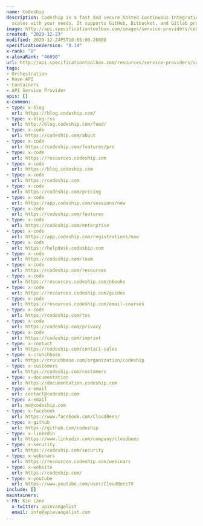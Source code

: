 ```yaml
---
name: Codeship
description: Codeship is a fast and secure hosted Continuous Integration service that
  scales with your needs. It supports GitHub, Bitbucket, and Gitlab projects.
image: http://api.specificationtoolbox.com/images/service-providers/codeship.jpg
created: "2020-12-23"
modified: 2020-12-24PST10:05:00-28800
specificationVersion: "0.14"
x-rank: "8"
x-alexaRank: "46090"
url: http://api.specificationtoolbox.com/resources/service-providers/codeship/
tags:
- Orchestration
- Have API
- Containers
- API Service Provider
apis: []
x-common:
- type: x-blog
  url: https://blog.codeship.com/
- type: x-blog-rss
  url: http://blog.codeship.com/feed/
- type: x-code
  url: https://codeship.com/about
- type: x-code
  url: https://codeship.com/features/pro
- type: x-code
  url: https://resources.codeship.com
- type: x-code
  url: https://blog.codeship.com
- type: x-code
  url: https://codeship.com
- type: x-code
  url: https://codeship.com/pricing
- type: x-code
  url: https://app.codeship.com/sessions/new
- type: x-code
  url: https://codeship.com/features
- type: x-code
  url: https://codeship.com/enterprise
- type: x-code
  url: https://app.codeship.com/registrations/new
- type: x-code
  url: https://helpdesk.codeship.com
- type: x-code
  url: https://codeship.com/team
- type: x-code
  url: https://codeship.com/resources
- type: x-code
  url: https://resources.codeship.com/ebooks
- type: x-code
  url: https://resources.codeship.com/guides
- type: x-code
  url: https://resources.codeship.com/email-courses
- type: x-code
  url: https://codeship.com/tos
- type: x-code
  url: https://codeship.com/privacy
- type: x-code
  url: https://codeship.com/imprint
- type: x-contact
  url: https://codeship.com/contact-sales
- type: x-crunchbase
  url: https://crunchbase.com/organization/codeship
- type: x-customers
  url: https://codeship.com/customers
- type: x-documentation
  url: https://documentation.codeship.com
- type: x-email
  url: contact@codeship.com
- type: x-email
  url: mo@codeship.com
- type: x-facebook
  url: https://www.facebook.com/CloudBees/
- type: x-github
  url: https://github.com/codeship
- type: x-linkedin
  url: https://www.linkedin.com/company/cloudbees
- type: x-security
  url: https://codeship.com/security
- type: x-webinars
  url: https://resources.codeship.com/webinars
- type: x-website
  url: https://codeship.com/
- type: x-youtube
  url: https://www.youtube.com/user/CloudBeesTV
include: []
maintainers:
- FN: Kin Lane
  x-twitter: apievangelist
  email: info@apievangelist.com
...
```


